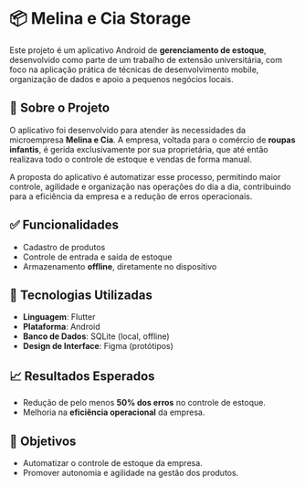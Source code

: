 # 📦 Melina e Cia Storage

Este projeto é um aplicativo Android de **gerenciamento de estoque**, desenvolvido como parte de um trabalho de extensão universitária, com foco na aplicação prática de técnicas de desenvolvimento mobile, organização de dados e apoio a pequenos negócios locais.

## 🧾 Sobre o Projeto

O aplicativo foi desenvolvido para atender às necessidades da microempresa **Melina e Cia**. A empresa, voltada para o comércio de **roupas infantis**, é gerida exclusivamente por sua proprietária, que até então realizava todo o controle de estoque e vendas de forma manual.

A proposta do aplicativo é automatizar esse processo, permitindo maior controle, agilidade e organização nas operações do dia a dia, contribuindo para a eficiência da empresa e a redução de erros operacionais.

## ✅ Funcionalidades

- Cadastro de produtos
- Controle de entrada e saída de estoque
- Armazenamento **offline**, diretamente no dispositivo

## 💾 Tecnologias Utilizadas

- **Linguagem**: Flutter
- **Plataforma**: Android
- **Banco de Dados**: SQLite (local, offline)
- **Design de Interface**: Figma (protótipos)

## 📈 Resultados Esperados

- Redução de pelo menos **50% dos erros** no controle de estoque.
- Melhoria na **eficiência operacional** da empresa.

## 🎯 Objetivos

- Automatizar o controle de estoque da empresa.
- Promover autonomia e agilidade na gestão dos produtos.

